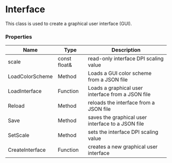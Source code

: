 # Interface #
This class is used to create a graphical user interface (GUI).

### Properties ###
| Name | Type | Description |
| --- | --- | --- |
| scale | const float& | read-only interface DPI scaling value |
| LoadColorScheme | Method | Loads a GUI color scheme from a JSON file |
| LoadInterface | Function | Loads a graphical user interface from a JSON file |
| Reload | Method | reloads the interface from a JSON file |
| Save | Method | saves the graphical user interface to a JSON file |
| SetScale | Method | sets the interface DPI scaling value |
| CreateInterface | Function | creates a new graphical user interface |
